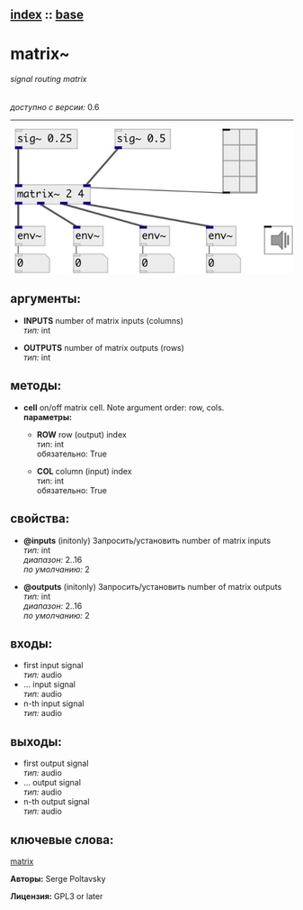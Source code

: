 [index](index.html) :: [base](category_base.html)
---

# matrix~

###### signal routing matrix

*доступно с версии:* 0.6

---




[![example](../examples/img/matrix~.jpg)](../examples/pd/matrix~.pd)



## аргументы:

* **INPUTS**
number of matrix inputs (columns)<br>
_тип:_ int<br>

* **OUTPUTS**
number of matrix outputs (rows)<br>
_тип:_ int<br>



## методы:

* **cell**
on/off matrix cell. Note argument order: row, cols.<br>
  __параметры:__
  - **ROW** row (output) index<br>
    тип: int <br>
    обязательно: True <br>

  - **COL** column (input) index<br>
    тип: int <br>
    обязательно: True <br>




## свойства:

* **@inputs** (initonly)
Запросить/установить number of matrix inputs<br>
_тип:_ int<br>
_диапазон:_ 2..16<br>
_по умолчанию:_ 2<br>

* **@outputs** (initonly)
Запросить/установить number of matrix outputs<br>
_тип:_ int<br>
_диапазон:_ 2..16<br>
_по умолчанию:_ 2<br>



## входы:

* first input signal<br>
_тип:_ audio
* ... input signal<br>
_тип:_ audio
* n-th input signal<br>
_тип:_ audio



## выходы:

* first output signal<br>
_тип:_ audio
* ... output signal<br>
_тип:_ audio
* n-th output signal<br>
_тип:_ audio



## ключевые слова:

[matrix](keywords/matrix.html)






**Авторы:** Serge Poltavsky




**Лицензия:** GPL3 or later





